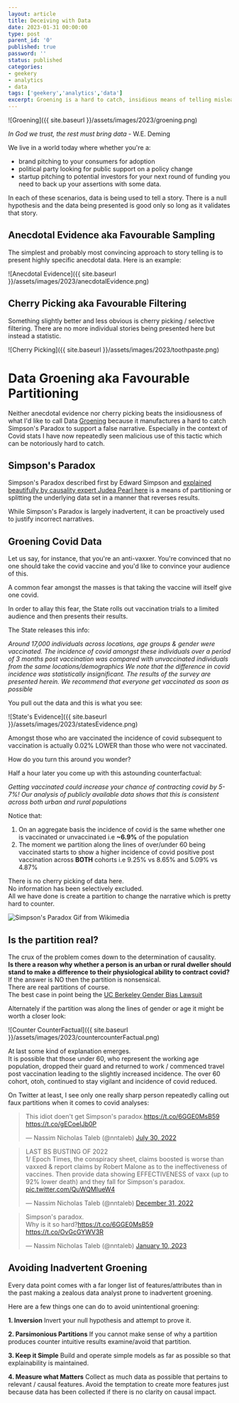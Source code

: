 ```yaml
---
layout: article
title: Deceiving with Data
date: 2023-01-31 00:00:00
type: post
parent_id: '0'
published: true
password: ''
status: published
categories:
- geekery
- analytics
- data
tags: ['geekery','analytics','data']
excerpt: Groening is a hard to catch, insidious means of telling misleading stories with Data
---
```


![Groening]({{ site.baseurl }}/assets/images/2023/groening.png)

*In God we trust, the rest must bring data* - W.E. Deming

We live in a world today where whether you're a:
- brand pitching to your consumers for adoption
- political party looking for public support on a policy change
- startup pitching to potential investors for your next round of funding
you need to back up your assertions with some data.

In each of these scenarios, data is being used to tell a story. There is a null hypothesis and the data being presented is good only so long as it validates that story.

## Anecdotal Evidence aka Favourable Sampling

The simplest and probably most convincing approach to story telling is to present highly specific anecdotal data. Here is an example:

![Anecdotal Evidence]({{ site.baseurl }}/assets/images/2023/anecdotalEvidence.png)

## Cherry Picking aka Favourable Filtering

Something slightly better and less obvious is cherry picking / selective filtering. There are no more individual stories being presented here but instead a statistic.

![Cherry Picking]({{ site.baseurl }}/assets/images/2023/toothpaste.png)

# Data Groening aka Favourable Partitioning

Neither anecdotal evidence nor cherry picking beats the insidiousness of what I'd like to call Data [Groening](https://en.wikipedia.org/wiki/Matt_Groening) because it manufactures a hard to catch Simpson's Paradox to support a false narrative. Especially in the context of Covid stats I have now repeatedly seen malicious use of this tactic which can be notoriously hard to catch.   

## Simpson's Paradox

Simpson's Paradox described first by Edward Simpson and [explained beautifully by causality expert Judea Pearl here](https://ftp.cs.ucla.edu/pub/stat_ser/r414.pdf) is a means of partitioning or splitting the underlying data set in a manner that reverses results.

While Simpson's Paradox is largely inadvertent, it can be proactively used to justify incorrect narratives.

## Groening Covid Data

Let us say, for instance, that you're an anti-vaxxer. You're convinced that no one should take the covid vaccine and you'd like to convince your audience of this.

A common fear amongst the masses is that taking the vaccine will itself give one covid.

In order to allay this fear, the State rolls out vaccination trials to a limited audience and then presents their results.

The State releases this info:

*Around 17,000 individuals across locations, age groups & gender were vaccinated.*
*The incidence of covid amongst these individuals over a period of 3 months post vaccination was compared with unvaccinated individuals from the same locations/demographics*
*We note that the difference in covid incidence was statistically insignificant.*
*The results of the survey are presented herein.*
*We recommend that everyone get vaccinated as soon as possible*

You pull out the data and this is what you see:

![State's Evidence]({{ site.baseurl }}/assets/images/2023/statesEvidence.png)

Amongst those who are vaccinated the incidence of covid subsequent to vaccination is actually 0.02% LOWER than those who were not vaccinated.

How do you turn this around you wonder?

Half a hour later you come up with this astounding counterfactual:

*Getting vaccinated could increase your chance of contracting covid by 5-7%!*
*Our analysis of publicly available data shows that this is consistent across both urban and rural populations*


Notice that:
1. On an aggregate basis the incidence of covid is the same whether one is vaccinated or unvaccinated i.e **~6.9%** of the population
2. The moment we partition along the lines of over/under 60 being vaccinated starts to show a higher incidence of covid positive post vaccination across **BOTH** cohorts i.e 9.25% vs 8.65% and 5.09% vs 4.87%

There is no cherry picking of data here.   
No information has been selectively excluded.  
All we have done is create a partition to change the narrative which is pretty hard to counter.   

![Simpson's Paradox Gif from Wikimedia](https://upload.wikimedia.org/wikipedia/commons/f/fb/Simpsons_paradox_-_animation.gif)

## Is the partition real?
The crux of the problem comes down to the determination of causality.  
**Is there a reason why whether a person is an urban or rural dweller should stand to make a difference to their physiological ability to contract covid?**  
If the answer is NO then the partition is nonsensical.   
There are real partitions of course.   
The best case in point being the [UC Berkeley Gender Bias Lawsuit](https://setosa.io/simpsons/)  

Alternately if the partition was along the lines of gender or age it might be worth a closer look:  

![Counter CounterFactual]({{ site.baseurl }}/assets/images/2023/countercounterFactual.png)

At last some kind of explanation emerges.  
It is possible that those under 60, who represent the working age population, dropped their guard and returned to work / commenced travel post vaccination leading to the slightly increased incidence. The over 60 cohort, otoh, continued to stay vigilant and incidence of covid reduced.

On Twitter at least, I see only one really sharp person repeatedly calling out faux partitions when it comes to covid analyses:  

<blockquote class="twitter-tweet"><p lang="en" dir="ltr">This idiot doen&#39;t get Simpson&#39;s paradox.<a href="https://t.co/6GGE0MsB59">https://t.co/6GGE0MsB59</a> <a href="https://t.co/gECoeIJb0P">https://t.co/gECoeIJb0P</a></p>&mdash; Nassim Nicholas Taleb (@nntaleb) <a href="https://twitter.com/nntaleb/status/1553326397388619776?ref_src=twsrc%5Etfw">July 30, 2022</a></blockquote> <script async src="https://platform.twitter.com/widgets.js" charset="utf-8"></script>

<blockquote class="twitter-tweet"><p lang="en" dir="ltr">LAST BS BUSTING OF 2022<br>1/ Epoch Times, the conspiracy sheet, claims boosted is worse than vaxxed &amp; report claims by Robert Malone as to the ineffectiveness of vaccines. Then provide data showing EFFECTIVENESS of vaxx (up to 92% lower death) and they fall for Simpson&#39;s paradox. <a href="https://t.co/QuWQMIueW4">pic.twitter.com/QuWQMIueW4</a></p>&mdash; Nassim Nicholas Taleb (@nntaleb) <a href="https://twitter.com/nntaleb/status/1609320690636800007?ref_src=twsrc%5Etfw">December 31, 2022</a></blockquote> <script async src="https://platform.twitter.com/widgets.js" charset="utf-8"></script>

<blockquote class="twitter-tweet"><p lang="en" dir="ltr">Simpson&#39;s paradox.<br>Why is it so hard?<a href="https://t.co/6GGE0MsB59">https://t.co/6GGE0MsB59</a> <a href="https://t.co/OvGcGYWV3R">https://t.co/OvGcGYWV3R</a></p>&mdash; Nassim Nicholas Taleb (@nntaleb) <a href="https://twitter.com/nntaleb/status/1612947159787118593?ref_src=twsrc%5Etfw">January 10, 2023</a></blockquote> <script async src="https://platform.twitter.com/widgets.js" charset="utf-8"></script>

## Avoiding Inadvertent Groening

Every data point comes with a far longer list of features/attributes than in the past making a zealous data analyst prone to inadvertent groening.

Here are a few things one can do to avoid unintentional groening:

**1. Inversion**
Invert your null hypothesis and attempt to prove it.  

**2. Parsimonious Partitions**
If you cannot make sense of why a partition produces counter intuitive results examine/avoid that partition.  

**3. Keep it Simple**
Build and operate simple models as far as possible so that explainability is maintained.  

**4. Measure what Matters**
Collect as much data as possible that pertains to relevant / causal features. Avoid the temptation to create more features just because data has been collected if there is no clarity on causal impact.